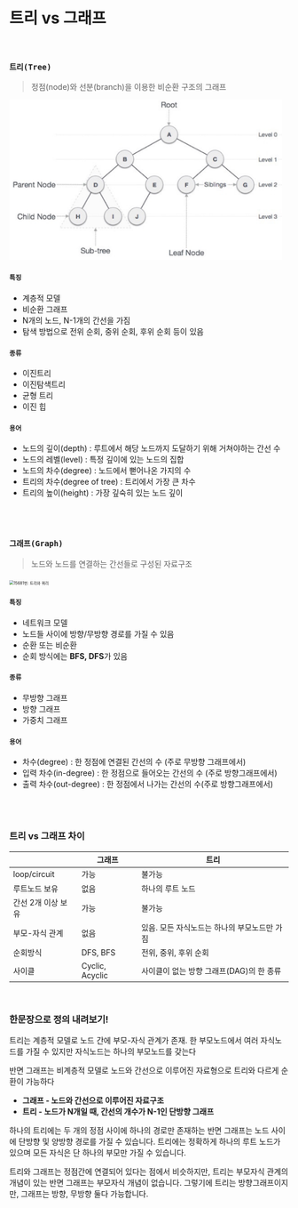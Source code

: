 # 트리 vs 그래프

<br>

### `트리(Tree)`

> 정점(node)와 선분(branch)을 이용한 비순환 구조의 그래프

<img src="README.assets/img.png" alt="img" style="zoom:48%;" />

#### `특징`

- 계층적 모델
- 비순환 그래프
- N개의 노드, N-1개의 간선을 가짐
- 탐색 방법으로 전위 순회, 중위 순회, 후위 순회 등이 있음

#### `종류`

- 이진트리
- 이진탐색트리
- 균형 트리
- 이진 힙

#### `용어`

- 노드의 깊이(depth) : 루트에서 해당 노드까지 도달하기 위해 거쳐야하는 간선 수
- 노드의 레벨(level) : 특정 깊이에 있는 노드의 집합
- 노드의 차수(degree) : 노드에서 뻗어나온 가지의 수
- 트리의 차수(degree of tree) : 트리에서 가장 큰 차수
- 트리의 높이(height) : 가장 깊숙히 있는 노드 깊이

<br>

<br>

### `그래프(Graph)`

> 노드와 노드를 연결하는 간선들로 구성된 자료구조

<img src="https://onlinejudgeimages.s3-ap-northeast-1.amazonaws.com/problem/15681/1.png" alt="15681번: 트리와 쿼리" style="zoom:50%;" />

#### `특징`

- 네트워크 모델
- 노드들 사이에 방향/무방향 경로를 가질 수 있음
- 순환 또는 비순환
- 순회 방식에는 **BFS, DFS**가 있음

#### `종류`

- 무방향 그래프
- 방향 그래프
- 가중치 그래프

#### `용어`

- 차수(degree) : 한 정점에 연결된 간선의 수 (주로 무방향 그래프에서)
- 입력 차수(in-degree) : 한 정점으로 들어오는 간선의 수 (주로 방향그래프에서)
- 출력 차수(out-degree) : 한 정점에서 나가는 간선의 수(주로 방향그래프에서)

<br>

<br>

### 트리 vs 그래프 차이

|                    | 그래프          | 트리                                         |
| ------------------ | --------------- | -------------------------------------------- |
| loop/circuit       | 가능            | 불가능                                       |
| 루트노드 보유      | 없음            | 하나의 루트 노드                             |
| 간선 2개 이상 보유 | 가능            | 불가능                                       |
| 부모-자식 관계     | 없음            | 있음. 모든 자식노드는 하나의 부모노드만 가짐 |
| 순회방식           | DFS, BFS        | 전위, 중위, 후위 순회                        |
| 사이클             | Cyclic, Acyclic | 사이클이 없는 방향 그래프(DAG)의 한 종류     |

<br>

### 한문장으로 정의 내려보기!

트리는 계층적 모델로 노드 간에 부모-자식 관계가 존재. 한 부모노드에서 여러 자식노드를 가질 수 있지만 자식노드는 하나의 부모노드를 갖는다

반면 그래프는 비계층적 모델로 노드와 간선으로 이루어진 자료형으로 트리와 다르게 순환이 가능하다

- **그래프 - 노드와 간선으로 이루어진 자료구조**
- **트리 - 노드가 N개일 때, 간선의 개수가 N-1인 단방향 그래프**

하나의 트리에는 두 개의 정점 사이에 하나의 경로만 존재하는 반면 그래프는 노드 사이에 단방향 및 양방향 경로를 가질 수 있습니다. 트리에는 정확하게 하나의 루트 노드가 있으며 모든 자식은 단 하나의 부모만 가질 수 있습니다.

트리와 그래프는 정점간에 연결되어 있다는 점에서 비슷하지만, 트리는 부모자식 관계의 개념이 있는 반면 그래프는 부모자식 개념이 없습니다. 그렇기에 트리는 방향그래프이지만, 그래프는 방향, 무방향 둘다 가능합니다.